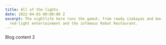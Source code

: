 ```yaml
---
title: All of the lights
date: 2022-04-03 00:00:00 Z
excerpt: The nightlife here runs the gamut, from rowdy izakayas and beer bars, to
  red-light entertainment and the infamous Robot Restaurant.
---
```


Blog content 2